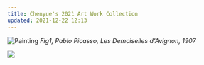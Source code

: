```yaml
---
title: Chenyue's 2021 Art Work Collection
updated: 2021-12-22 12:13
---
```


![Painting](https://github.com/ChenyueCai/blog/assets/self-portrait.jpeg)
*Fig1, Pablo Picasso, Les Demoiselles d'Avignon, 1907*

<img src="https://github.com/ChenyueCai/blog/assets/self-portrait.jpeg">


